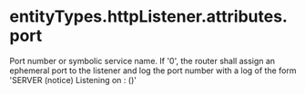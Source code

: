 # entityTypes.httpListener.attributes.port

Port number or symbolic service name.  If '0', the router shall assign an ephemeral port to the listener and log the port number with a log of the form 'SERVER (notice) Listening on <host>:<assigned-port> (<listener-name>)'

